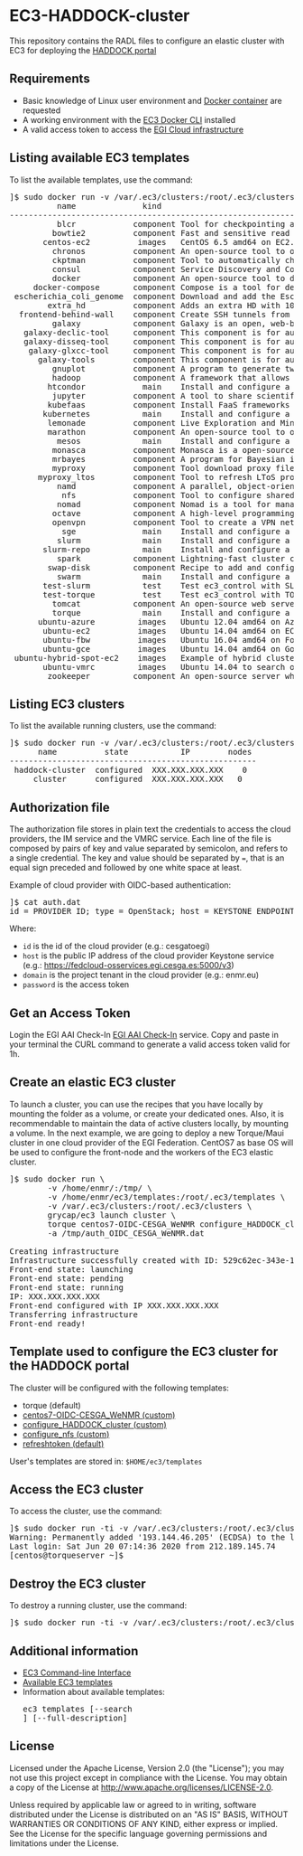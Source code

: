 # EC3-HADDOCK-cluster

This repository contains the RADL files to configure an elastic cluster with EC3 for deploying the [HADDOCK portal](http://www.bonvinlab.org/software/haddock2.2/)

## Requirements

* Basic knowledge of Linux user environment and [Docker container](https://docs.docker.com/engine/reference/commandline/container/) are requested
* A working environment with the [EC3 Docker CLI](https://github.com/grycap/ec3#ec3-in-docker-hub) installed 
* A valid access token to access the [EGI Cloud infrastructure](https://egi-federated-cloud.readthedocs.io/en/latest/federation.html)


## Listing available EC3 templates

To list the available templates, use the command:

<pre>
]$ sudo docker run -v /var/.ec3/clusters:/root/.ec3/clusters grycap/ec3 templates
          name              kind                                         summary                                      
----------------------------------------------------------------------------------------------------------------------
          blcr            component Tool for checkpointing applications.                                              
         bowtie2          component Fast and sensitive read alignment.                                                
       centos-ec2          images   CentOS 6.5 amd64 on EC2.                                                          
         chronos          component An open-source tool to orchestrate job execution in a Mesos cluster               
         ckptman          component Tool to automatically checkpoint applications running on Spot instances.          
         consul           component Service Discovery and Configuration Made Easy                                     
         docker           component An open-source tool to deploy applications inside software containers.            
     docker-compose       component Compose is a tool for defining and running multi-container Docker applications.   
 escherichia_coli_genome  component Download and add the Escherichia_coli_K_12_DH10B NCBI 2008-03-17 genome index in  
        extra_hd          component Adds an extra HD with 100 GB in /mnt directory                                    
  frontend-behind-wall    component Create SSH tunnels from the frontend to the working nodes.                        
         galaxy           component Galaxy is an open, web-based platform for data intensive biomedical research.     
   galaxy-declic-tool     component This component is for automated installation of the INRA Declic tool into Galaxy  
   galaxy-disseq-tool     component This component is for automated installation of the INRA Disseq tool into Galaxy  
    galaxy-glxcc-tool     component This component is for automated installation of the INRA Declic connected compon  
      galaxy-tools        component This component is for automated installation of tools from a Tool Shed into Gala  
         gnuplot          component A program to generate two- and three-dimensional plots.                           
         hadoop           component A framework that allows for the distributed processing of large data sets across  
        htcondor            main    Install and configure a cluster HTCondor from distribution repositories.          
         jupyter          component A tool to share scientific documents.                                             
        kubefaas          component Install FaaS frameworks in a kubernetes cluster                                   
       kubernetes           main    Install and configure a cluster using the grycap.kubernetes ansible role.         
        lemonade          component Live Exploration and Mining Of Non-trivial Amount of Data from Everywhere         
        marathon          component An open-source tool to orchestrate job execution in a Mesos cluster               
          mesos             main    Install and configure a Mesos cluster from mesosphere repo.                       
         monasca          component Monasca is a open-source multi-tenant, highly scalable, performant, fault-tolera  
         mrbayes          component A program for Bayesian inference and model choice across a wide range of phyloge  
         myproxy          component Tool download proxy files from MyProxy servers                                    
      myproxy_ltos        component Tool to refresh LToS proxy.                                                       
          namd            component A parallel, object-oriented molecular dynamics code designed for high-performanc  
           nfs            component Tool to configure shared directories inside a network.                            
          nomad           component Nomad is a tool for managing a cluster of machines and running applications on t  
         octave           component A high-level programming language, primarily intended for numerical computations  
         openvpn          component Tool to create a VPN network.                                                     
           sge              main    Install and configure a cluster SGE from distribution repositories.               
          slurm             main    Install and configure a cluster using the grycap.slurm ansible role.              
       slurm-repo           main    Install and configure a cluster SLURM from distribution repositories.             
          spark           component Lightning-fast cluster computing.                                                 
        swap-disk         component Recipe to add and configure a swap disk to the front-end                          
          swarm             main    Install and configure a Docker Swarm cluster using swarm containers.              
       test-slurm           test    Test ec3_control with SLURM.                                                      
       test-torque          test    Test ec3_control with TORQUE.                                                     
         tomcat           component An open-source web server and servlet container                                   
         torque             main    Install and configure a cluster TORQUE from distribution repositories.            
      ubuntu-azure         images   Ubuntu 12.04 amd64 on Azure.                                                      
       ubuntu-ec2          images   Ubuntu 14.04 amd64 on EC2.                                                        
       ubuntu-fbw          images   Ubuntu 16.04 amd64 on FogBow.                                                     
       ubuntu-gce          images   Ubuntu 14.04 amd64 on Google Cloud.                                               
 ubuntu-hybrid-spot-ec2    images   Example of hybrid cluster with regular and spot instances on EC2.                 
       ubuntu-vmrc         images   Ubuntu 14.04 to search on the VMRC.                                               
        zookeeper         component An open-source server which enables highly reliable distributed coordination  
</pre>

## Listing EC3 clusters

To list the available running clusters, use the command:

<pre>
]$ sudo docker run -v /var/.ec3/clusters:/root/.ec3/clusters grycap/ec3 list
      name          state           IP        nodes 
----------------------------------------------------
 haddock-cluster  configured  XXX.XXX.XXX.XXX    0   
     cluster      configured  XXX.XXX.XXX.XXX   0   
</pre>

## Authorization file

The authorization file stores in plain text the credentials to access the cloud providers, the IM service and the VMRC service. Each line of the file is composed by pairs of key and value separated by semicolon, and refers to a single credential. The key and value should be separated by `=`, that is an equal sign preceded and followed by one white space at least.

Example of cloud provider with OIDC-based authentication:

<pre>
]$ cat auth.dat
id = PROVIDER_ID; type = OpenStack; host = KEYSTONE_ENDPOINT; username = egi.eu; tenant = openid; domain = DOMAIN_NAME; auth_version = 3.x_oidc_access_token; password = OIDC_ACCESS_TOKEN
</pre>

Where:
* `id` is the id of the cloud provider (e.g.: cesgatoegi)
* `host` is the public IP address of the cloud provider Keystone service (e.g.: https://fedcloud-osservices.egi.cesga.es:5000/v3)
* `domain` is the project tenant in the cloud provider (e.g.: enmr.eu)
* `password` is the access token

## Get an Access Token
Login the EGI AAI Check-In [EGI AAI Check-In](https://aai.egi.eu/fedcloud) service. Copy and paste in your terminal the CURL command to generate a valid access token valid for 1h.
 

## Create an elastic EC3 cluster

To launch a cluster, you can use the recipes that you have locally by mounting the folder as a volume, or create your dedicated ones. Also, it is recommendable to maintain the data of active clusters locally, by mounting a volume. In the next example, we are going to deploy a new Torque/Maui cluster in one cloud provider of the EGI Federation. CentOS7 as base OS will be used to configure the front-node and the workers of the EC3 elastic cluster.

<pre>
]$ sudo docker run \
        -v /home/enmr/:/tmp/ \
        -v /home/enmr/ec3/templates:/root/.ec3/templates \
        -v /var/.ec3/clusters:/root/.ec3/clusters \
        grycap/ec3 launch cluster \
        torque centos7-OIDC-CESGA_WeNMR configure_HADDOCK_cluster configure_nfs refreshtoken \
        -a /tmp/auth_OIDC_CESGA_WeNMR.dat

Creating infrastructure
Infrastructure successfully created with ID: 529c62ec-343e-11e9-8b1d-300000000002
Front-end state: launching
Front-end state: pending
Front-end state: running
IP: XXX.XXX.XXX.XXX
Front-end configured with IP XXX.XXX.XXX.XXX
Transferring infrastructure
Front-end ready!
</pre>


## Template used to configure the EC3 cluster for the HADDOCK portal

The cluster will be configured with the following templates:
* torque (default)
* [centos7-OIDC-CESGA_WeNMR (custom)](ec3/templates/centos7-OIDC-CESGA_WeNMR.radl)
* [configure_HADDOCK_cluster (custom)](ec3/templates/configure_HADDOCK_cluster.radl)
* [configure_nfs (custom)](ec3/templates/configure_nfs.radl)
* [refreshtoken (default)](ec3/templates/refreshtoken.radl)

User's templates are stored in: `$HOME/ec3/templates`

## Access the EC3 cluster

To access the cluster, use the command:

<pre>
]$ sudo docker run -ti -v /var/.ec3/clusters:/root/.ec3/clusters grycap/ec3 ssh cluster_name
Warning: Permanently added '193.144.46.205' (ECDSA) to the list of known hosts.
Last login: Sat Jun 20 07:14:36 2020 from 212.189.145.74
[centos@torqueserver ~]$ 
</pre>

## Destroy the EC3 cluster

To destroy a running cluster, use the command:

<pre>
]$ sudo docker run -ti -v /var/.ec3/clusters:/root/.ec3/clusters grycap/ec3 destroy cluster_name
</pre>

## Additional information

* [EC3 Command-line Interface](http://ec3.readthedocs.org/en/devel/ec3.html)
* [Available EC3 templates](http://ec3.readthedocs.org/en/devel/templates.html)
* Information about available templates: <pre>ec3 templates [--search <topic>] [--full-description]</pre>

## License
Licensed under the Apache License, Version 2.0 (the "License"); you may not use this project except in compliance with the License. You may obtain a copy of the License at http://www.apache.org/licenses/LICENSE-2.0.

Unless required by applicable law or agreed to in writing, software distributed under the License is distributed on an "AS IS" BASIS, WITHOUT WARRANTIES OR CONDITIONS OF ANY KIND, either express or implied. See the License for the specific language governing permissions and limitations under the License.
